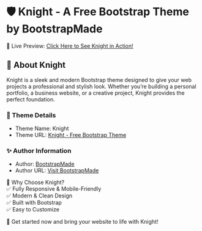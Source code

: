 
# 🛡️ Knight - A Free Bootstrap Theme by BootstrapMade  

🚀 Live Preview: [Click Here to See Knight in Action!](https://vijay-ky.github.io/html_staic_Knight_project/)  

## 🎨 About Knight  
Knight is a sleek and modern Bootstrap theme designed to give your web projects a professional and stylish look. Whether you’re building a personal portfolio, a business website, or a creative project, Knight provides the perfect foundation.  

### 🔹 Theme Details  
- Theme Name: Knight  
- Theme URL: [Knight - Free Bootstrap Theme](https://bootstrapmade.com/knight-free-bootstrap-theme/)  

### ✨ Author Information  
- Author: [BootstrapMade](https://bootstrapmade.com)  
- Author URL: [Visit BootstrapMade](https://bootstrapmade.com)  

📌 Why Choose Knight?  
✅ Fully Responsive & Mobile-Friendly  
✅ Modern & Clean Design  
✅ Built with Bootstrap  
✅ Easy to Customize  

🚀 Get started now and bring your website to life with Knight!  
